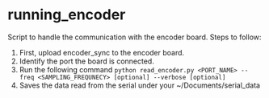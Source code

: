 # running_encoder
Script to handle the communication with the encoder board. 
Steps to follow:
1. First, upload encoder_sync to the encoder board.
2. Identify the port the board is connected.
3. Run the following command `python read_encoder.py <PORT_NAME> --freq <SAMPLING_FREQUNECY> [optional] --verbose [optional]`
4. Saves the data read from the serial under your ~/Documents/serial_data
